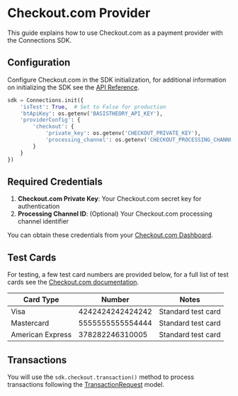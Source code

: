 # Checkout.com Provider

This guide explains how to use Checkout.com as a payment provider with the Connections SDK.

## Configuration

Configure Checkout.com in the SDK initialization, for additional information on initializing the SDK see the [API Reference](../api-reference.md#sdk-initialization).

```python
sdk = Connections.init({
    'isTest': True,  # Set to False for production
    'btApiKey': os.getenv('BASISTHEORY_API_KEY'),
    'providerConfig': {
        'checkout': {
            'private_key': os.getenv('CHECKOUT_PRIVATE_KEY'),
            'processing_channel': os.getenv('CHECKOUT_PROCESSING_CHANNEL')  # Optional
        }
    }
})
```

## Required Credentials

1. **Checkout.com Private Key**: Your Checkout.com secret key for authentication
2. **Processing Channel ID**: (Optional) Your Checkout.com processing channel identifier

You can obtain these credentials from your [Checkout.com Dashboard](https://dashboard.checkout.com/).

## Test Cards

For testing, a few test card numbers are provided below, for a full list of test cards see the [Checkout.com documentation](https://www.checkout.com/docs/developer-resources/testing/test-cards).

| Card Type | Number | Notes |
|-----------|---------|-------|
| Visa | 4242424242424242 | Standard test card |
| Mastercard | 5555555555554444 | Standard test card |
| American Express | 378282246310005 | Standard test card |

## Transactions

You will use the `sdk.checkout.transaction()` method to process transactions following the [TransactionRequest](../api-reference.md#transactionrequest) model.